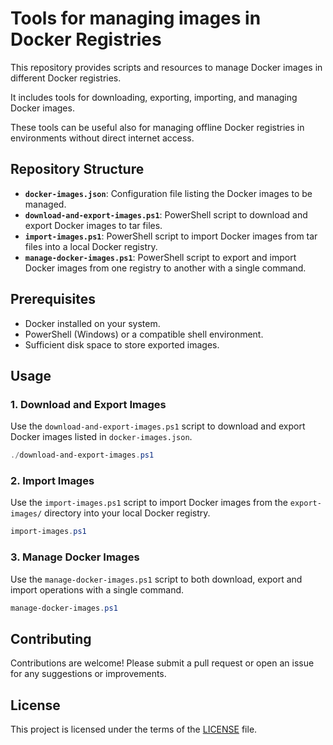# Tools for managing images in Docker Registries

This repository provides scripts and resources to manage Docker images in different Docker registries. 

It includes tools for downloading, exporting, importing, and managing Docker images.

These tools can be useful also for managing offline Docker registries in environments without direct internet access.

## Repository Structure

- **`docker-images.json`**: Configuration file listing the Docker images to be managed.
- **`download-and-export-images.ps1`**: PowerShell script to download and export Docker images to tar files.
- **`import-images.ps1`**: PowerShell script to import Docker images from tar files into a local Docker registry.
- **`manage-docker-images.ps1`**: PowerShell script to export and import Docker images from one registry to another with a single command.

## Prerequisites

- Docker installed on your system.
- PowerShell (Windows) or a compatible shell environment.
- Sufficient disk space to store exported images.

## Usage

### 1. Download and Export Images

Use the `download-and-export-images.ps1` script to download and export Docker images listed in `docker-images.json`.

```powershell
./download-and-export-images.ps1
```


### 2. Import Images

Use the `import-images.ps1` script to import Docker images from the `export-images/` directory into your local Docker registry.

```powershell
import-images.ps1
```


### 3. Manage Docker Images

Use the `manage-docker-images.ps1` script to both download, export and import operations with a single command.

```powershell
manage-docker-images.ps1
```

## Contributing

Contributions are welcome! Please submit a pull request or open an issue for any suggestions or improvements.

## License

This project is licensed under the terms of the [LICENSE](LICENSE) file.